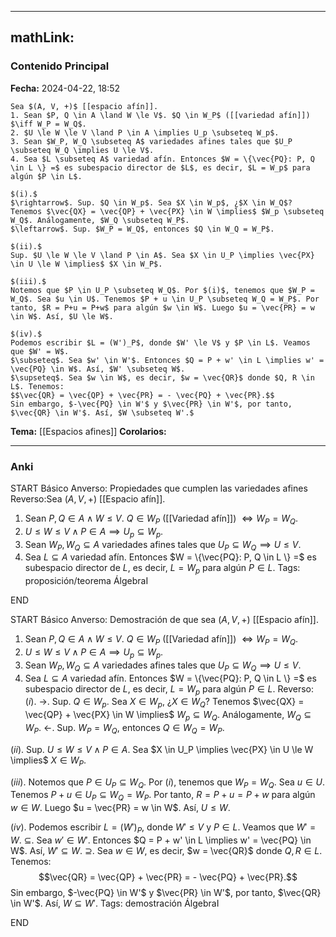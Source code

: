 
---
mathLink:
---
### Contenido Principal

**Fecha:** 2024-04-22, 18:52

```ad-lemma
Sea $(A, V, +)$ [[espacio afín]].
1. Sean $P, Q \in A \land W \le V$. $Q \in W_P$ ([[variedad afín]]) $\iff W_P = W_Q$.
2. $U \le W \le V \land P \in A \implies U_p \subseteq W_p$.
3. Sean $W_P, W_Q \subseteq A$ variedades afines tales que $U_P \subseteq W_Q \implies U \le V$.
4. Sea $L \subseteq A$ variedad afín. Entonces $W = \{\vec{PQ}: P, Q \in L \} =$ es subespacio director de $L$, es decir, $L = W_p$ para algún $P \in L$.
```


```ad-proof
$(i).$
$\rightarrow$. Sup. $Q \in W_p$. Sea $X \in W_p$, ¿$X \in W_Q$? Tenemos $\vec{QX} = \vec{QP} + \vec{PX} \in W \implies$ $W_p \subseteq W_Q$. Análogamente, $W_Q \subseteq W_P$.
$\leftarrow$. Sup. $W_P = W_Q$, entonces $Q \in W_Q = W_P$.

$(ii).$
Sup. $U \le W \le V \land P \in A$. Sea $X \in U_P \implies \vec{PX} \in U \le W \implies$ $X \in W_P$.

$(iii).$
Notemos que $P \in U_P \subseteq W_Q$. Por $(i)$, tenemos que $W_P = W_Q$. Sea $u \in U$. Tenemos $P + u \in U_P \subseteq W_Q = W_P$. Por tanto, $R = P+u = P+w$ para algún $w \in W$. Luego $u = \vec{PR} = w \in W$. Así, $U \le W$.

$(iv).$
Podemos escribir $L = (W')_P$, donde $W' \le V$ y $P \in L$. Veamos que $W' = W$.
$\subseteq$. Sea $w' \in W'$. Entonces $Q = P + w' \in L \implies w' = \vec{PQ} \in W$. Así, $W' \subseteq W$.
$\supseteq$. Sea $w \in W$, es decir, $w = \vec{QR}$ donde $Q, R \in L$. Tenemos:
$$\vec{QR} = \vec{QP} + \vec{PR} = - \vec{PQ} + \vec{PR}.$$
Sin embargo, $-\vec{PQ} \in W'$ y $\vec{PR} \in W'$, por tanto, $\vec{QR} \in W'$. Así, $W \subseteq W'.$
```

**Tema:** [[Espacios afines]]
**Corolarios:**

---
### Anki

START
Básico
Anverso: Propiedades que cumplen las variedades afines
Reverso:Sea $(A, V, +)$ [[Espacio afín]].
1. Sean $P, Q \in A \land W \le V$. $Q \in W_P$ ([[Variedad afín]]) $\iff W_P = W_Q$.
2. $U \le W \le V \land P \in A \implies U_p \subseteq W_p$.
3. Sean $W_P, W_Q \subseteq A$ variedades afines tales que $U_P \subseteq W_Q \implies U \le V$.
4. Sea $L \subseteq A$ variedad afín. Entonces $W = \{\vec{PQ}: P, Q \in L \} =$ es subespacio director de $L$, es decir, $L = W_p$ para algún $P \in L$.
Tags: proposición/teorema ÁlgebraI
<!--ID: 1714060760815-->
END

START
Básico
Anverso: Demostración de que sea $(A, V, +)$ [[Espacio afín]].
1. Sean $P, Q \in A \land W \le V$. $Q \in W_P$ ([[Variedad afín]]) $\iff W_P = W_Q$.
2. $U \le W \le V \land P \in A \implies U_p \subseteq W_p$.
3. Sean $W_P, W_Q \subseteq A$ variedades afines tales que $U_P \subseteq W_Q \implies U \le V$.
4. Sea $L \subseteq A$ variedad afín. Entonces $W = \{\vec{PQ}: P, Q \in L \} =$ es subespacio director de $L$, es decir, $L = W_p$ para algún $P \in L$.
Reverso: $(i).$
$\rightarrow$. Sup. $Q \in W_p$. Sea $X \in W_p$, ¿$X \in W_Q$? Tenemos $\vec{QX} = \vec{QP} + \vec{PX} \in W \implies$ $W_p \subseteq W_Q$. Análogamente, $W_Q \subseteq W_P$.
$\leftarrow$. Sup. $W_P = W_Q$, entonces $Q \in W_Q = W_P$.

$(ii).$
Sup. $U \le W \le V \land P \in A$. Sea $X \in U_P \implies \vec{PX} \in U \le W \implies$ $X \in W_P$.

$(iii).$
Notemos que $P \in U_P \subseteq W_Q$. Por $(i)$, tenemos que $W_P = W_Q$. Sea $u \in U$. Tenemos $P + u \in U_P \subseteq W_Q = W_P$. Por tanto, $R = P+u = P+w$ para algún $w \in W$. Luego $u = \vec{PR} = w \in W$. Así, $U \le W$.

$(iv).$
Podemos escribir $L = (W')_P$, donde $W' \le V$ y $P \in L$. Veamos que $W' = W$.
$\subseteq$. Sea $w' \in W'$. Entonces $Q = P + w' \in L \implies w' = \vec{PQ} \in W$. Así, $W' \subseteq W$.
$\supseteq$. Sea $w \in W$, es decir, $w = \vec{QR}$ donde $Q, R \in L$. Tenemos:
$$\vec{QR} = \vec{QP} + \vec{PR} = - \vec{PQ} + \vec{PR}.$$
Sin embargo, $-\vec{PQ} \in W'$ y $\vec{PR} \in W'$, por tanto, $\vec{QR} \in W'$. Así, $W \subseteq W'.$
Tags: demostración ÁlgebraI
<!--ID: 1714060760826-->
END
